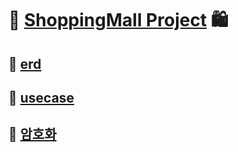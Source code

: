# 🛒 [ShoppingMall Project](https://github.com/hanseonghye/ShoppingmallProject/wiki) 🛍

## 🔗 [erd](https://github.com/hanseonghye/ShoppingmallProject/wiki/erd%E2%9B%93%EF%B8%8F)

## 🔗 [usecase](https://github.com/hanseonghye/ShoppingmallProject/wiki/usecase-%F0%9F%8D%B0)

## 🔗 [암호화](https://github.com/hanseonghye/ShoppingmallProject/wiki/%EC%95%94%ED%98%B8%ED%99%94%F0%9F%94%90)

